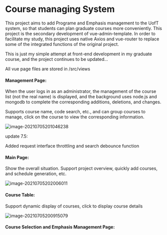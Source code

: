 # Course managing System

This project aims to add Programe and Emphasis management to the UofT system, so that students can plan graduate courses more conveniently. This project is the secondary development of vue-admin-template. In order to facilitate my study, this project uses native Axios and vue-router to replace some of the integrated functions of the original project. 



This is just my simple attempt at front-end development in my graduate course, and the project continues to be updated...



All vue page files are stored in /src/views



#### Management Page:

When the user logs in as an administrator, the management of the course list (not the real name) is displayed, and the background uses node.js and mongodb to complete the corresponding additions, deletions, and changes. 



Supports course name, code search, etc., and can group courses to manage, click on the course to view the corresponding information.


![image-20210705201046238](https://user-images.githubusercontent.com/55111215/124470433-2f35f980-ddce-11eb-9ecf-5eba223568eb.png)



update 7.5: 

Added request interface throttling and search debounce function









#### Main Page:

Show the overall situation. Support project overview, quickly add courses, and schedule generation, etc. 

![image-20210705202006011](https://user-images.githubusercontent.com/55111215/124470640-71f7d180-ddce-11eb-989a-b44cc4b9fe3b.png)







#### Course Table:

Support dynamic display of courses, click to display course details

![image-20210705200915079](https://user-images.githubusercontent.com/55111215/124470483-3c52e880-ddce-11eb-9d4a-8e9fb2d80ab0.png)




#### Course Selection and Emphasis Management Page:



